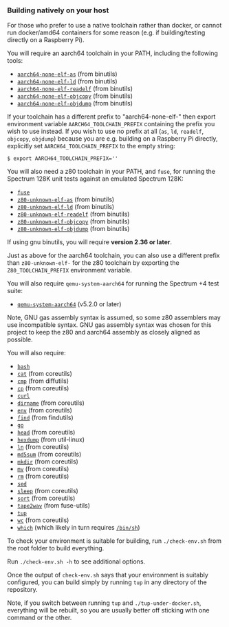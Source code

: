### Building natively on your host

For those who prefer to use a native toolchain rather than docker, or cannot
run docker/amd64 containers for some reason (e.g. if building/testing directly
on a Raspberry Pi).

You will require an aarch64 toolchain in your PATH, including the following
tools:

  * [`aarch64-none-elf-as`](https://www.gnu.org/software/binutils/) (from binutils)
  * [`aarch64-none-elf-ld`](https://www.gnu.org/software/binutils/) (from binutils)
  * [`aarch64-none-elf-readelf`](https://www.gnu.org/software/binutils/) (from binutils)
  * [`aarch64-none-elf-objcopy`](https://www.gnu.org/software/binutils/) (from binutils)
  * [`aarch64-none-elf-objdump`](https://www.gnu.org/software/binutils/) (from binutils)

If your toolchain has a different prefix to "aarch64-none-elf-" then export
environment variable `AARCH64_TOOLCHAIN_PREFIX` containing the prefix you wish
to use instead.  If you wish to use no prefix at all (`as`, `ld`, `readelf`,
`objcopy`, `objdump`) because you are e.g. building on a Raspberry Pi directly,
explicitly set `AARCH64_TOOLCHAIN_PREFIX` to the empty string:

```
$ export AARCH64_TOOLCHAIN_PREFIX=''
```

You will also need a z80 toolchain in your PATH, and `fuse`, for running the
Spectrum 128K unit tests against an emulated Spectrum 128K:

  * [`fuse`](http://fuse-emulator.sourceforge.net/)
  * [`z80-unknown-elf-as`](https://www.gnu.org/software/binutils/) (from binutils)
  * [`z80-unknown-elf-ld`](https://www.gnu.org/software/binutils/) (from binutils)
  * [`z80-unknown-elf-readelf`](https://www.gnu.org/software/binutils/) (from binutils)
  * [`z80-unknown-elf-objcopy`](https://www.gnu.org/software/binutils/) (from binutils)
  * [`z80-unknown-elf-objdump`](https://www.gnu.org/software/binutils/) (from binutils)

If using gnu binutils, you will require __version 2.36 or later__.

Just as above for the aarch64 toolchain, you can also use a different prefix
than `z80-unknown-elf-` for the z80 toolchain by exporting the
`Z80_TOOLCHAIN_PREFIX` environment variable.

You will also require `qemu-system-aarch64` for running the Spectrum +4 test
suite:

  * [`qemu-system-aarch64`](https://www.qemu.org/) (v5.2.0 or later)

Note, GNU gas assembly syntax is assumed, so some z80 assemblers may use
incompatible syntax. GNU gas assembly syntax was chosen for this project to
keep the z80 and aarch64 assembly as closely aligned as possible.

You will also require:

  * [`bash`](https://www.gnu.org/software/bash/)
  * [`cat`](https://www.gnu.org/software/coreutils/) (from coreutils)
  * [`cmp`](https://www.gnu.org/software/diffutils/) (from diffutils)
  * [`cp`](https://www.gnu.org/software/coreutils/) (from coreutils)
  * [`curl`](https://github.com/curl/curl/)
  * [`dirname`](https://www.gnu.org/software/coreutils/) (from coreutils)
  * [`env`](https://www.gnu.org/software/coreutils/) (from coreutils)
  * [`find`](https://www.gnu.org/software/findutils/) (from findutils)
  * [`go`](https://golang.org/)
  * [`head`](https://www.gnu.org/software/coreutils/) (from coreutils)
  * [`hexdump`](https://git.kernel.org/pub/scm/utils/util-linux/util-linux.git/) (from util-linux)
  * [`ln`](https://www.gnu.org/software/coreutils/) (from coreutils)
  * [`md5sum`](https://www.gnu.org/software/coreutils/) (from coreutils)
  * [`mkdir`](https://www.gnu.org/software/coreutils/) (from coreutils)
  * [`mv`](https://www.gnu.org/software/coreutils/) (from coreutils)
  * [`rm`](https://www.gnu.org/software/coreutils/) (from coreutils)
  * [`sed`](https://www.gnu.org/software/sed/)
  * [`sleep`](https://www.gnu.org/software/coreutils/) (from coreutils)
  * [`sort`](https://www.gnu.org/software/coreutils/) (from coreutils)
  * [`tape2wav`](https://sourceforge.net/p/fuse-emulator/fuse-utils/ci/master/tree/) (from fuse-utils)
  * [`tup`](http://gittup.org/tup/)
  * [`wc`](https://www.gnu.org/software/coreutils/) (from coreutils)
  * [`which`](https://carlowood.github.io/which/) (which likely in turn requires [`/bin/sh`](https://www.gnu.org/software/bash/))

To check your environment is suitable for building, run `./check-env.sh` from
the root folder to build everything.

Run `./check-env.sh -h` to see additional options.

Once the output of `check-env.sh` says that your environment is suitably
configured, you can build simply by running `tup` in any directory of the
repository.

Note, if you switch between running `tup` and `./tup-under-docker.sh`,
everything will be rebuilt, so you are usually better off sticking with one
command or the other.
